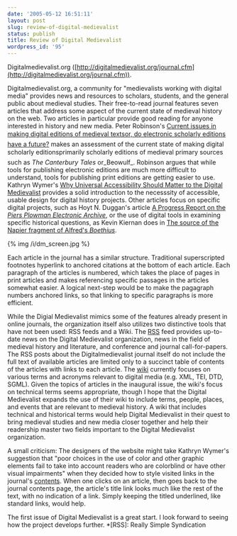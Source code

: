 ```yaml
---
date: '2005-05-12 16:51:11'
layout: post
slug: review-of-digital-medievalist
status: publish
title: Review of Digital Medievalist
wordpress_id: '95'
---
```


Digitalmedievalist.org ([http://digitalmedievalist.org/journal.cfm](http://digitalmedievalist.org/journal.cfm)).




Digitalmedievalist.org, a community for "medievalists working with digital media" provides news and resources to scholars, students, and the general public about medieval studies. Their free-to-read journal features seven articles that address some aspect of the current state of medieval history on the web. Two articles in particular provide good reading for anyone interested in history and new media. Peter Robinson's [Current issues in making digital editions of medieval textsor, do electronic scholarly editions have a future?](http://www.digitalmedievalist.org/article.cfm?RecID=6) makes an assessment of the current state of making digital scholarly editionsprimarily  scholarly editions of medieval primary sources such as _The Canterbury Tales_ or_Beowulf_. Robinson argues that while tools for publishing electronic editions are much more difficult to understand, tools for publishing print editions are getting easier to use.  Kathryn Wymer's [Why Universal Accessibility Should Matter to the Digital Medievalist](http://www.digitalmedievalist.org/article.cfm?RecID=7) provides a solid introduction to the necesssity of accessible, usable design for digital history projects. Other articles focus on specific digital projects, such as Hoyt N. Duggan's article [A Progress Report on the _Piers Plowman Electronic Archive_](http://www.digitalmedievalist.org/article.cfm?RecID=3), or the use of digital tools in examining specific historical questions, as Kevin Kiernan does in [The source of the Napier fragment of Alfred's _Boethius_](http://www.digitalmedievalist.org/article.cfm?RecID=5).


{% img /i/dm_screen.jpg  %}


Each article in the journal has a similar structure. Traditional superscripted footnotes hyperlink to anchored citations at the bottom of each article. Each paragraph of the articles is numbered, which takes the place of pages in print articles and makes referencing specific passages in the articles somewhat easier. A logical next-step would be to make the pagagraph numbers anchored links, so that linking to specific paragraphs is more efficient.




While the Digial Medievalist mimics some of the features already present in online journals, the organization itself also utilizes two distinctive tools that have not been used: RSS feeds and a Wiki. The [RSS](http://www.digitalmedievalist.org/rss/rss2.cfm) feed provides up-to-date news on the Digital Medievalist organization, news in the field of medieval history and literature, and conference and journal call-for-papers. The RSS posts about the Digitalmedievalist journal itself do not include the full text of available articles are limited only to a succinct table of contents of the articles with links to each article. The [wiki](http://sql.uleth.ca/dmorgwiki/index.php) currently focuses on various terms and acronyms relevant to digital media (e.g. XML, TEI, DTD, SGML). Given the topics of articles in the inaugural issue, the wiki's focus on technical terms seems appropriate, though I hope that the Digital Medievalist expands the use of their wiki to include terms, people, places, and events that are relevant to medieval history. A wiki that includes technical and historical terms would help Digital Medievalist in their quest to bring medieval studies and new media closer together and help their readership master two fields important to the Digital Medievalist organization.




A small criticism: The designers of the website might take Kathryn Wymer's suggestion that "poor choices in the use of color and other graphic elements fail to take into account readers who are colorblind or have other visual impairments" when they decided how to style visited links in the journal's [contents](http://www.digitalmedievalist.org/journal.cfm). When one clicks on an article, then goes back to the journal contents page, the article's title link looks much like the rest of the text, with no indication of a link. Simply keeping the titled underlined, like standard links, would help.




The first issue of Digital Medievalist is a great start. I look forward to seeing how the project develops further.
  *[RSS]: Really Simple Syndication
